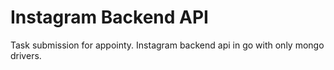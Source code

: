 # Instagram Backend API
Task submission for appointy. Instagram backend api in go with only mongo drivers. 
